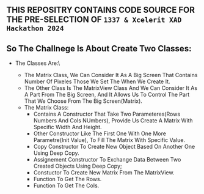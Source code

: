## THIS REPOSITRY CONTAINS CODE SOURCE FOR THE PRE-SELECTION OF `1337 & Xcelerit XAD Hackathon 2024`

## So The Challnege Is About Create Two Classes:
* The Classes Are:\
    - The Matrix Class, We Can Consider It As A Big Screen That Contains Number Of Pixeles Those We Set The When We Create It.
    - The Other Class Is The MatrixView Class And We Can Consider It As A Part From The Big Screen, And It Allows Us To Control The Part That We Choose From The Big Screen(Matrix).

    * The Matrix Class:
        - Contains A Constructor That Take Two Parameteres(Rows Numbers And Cols NUmbers), Provide Us Create A Matrix With Specific Width And Height.
        - Other Constructor Like The First One With One More Parametre(Init Value), To Fill The Matrix With Specific Value.
        - Copy Constructor To Create New Object Based On Another One Using Deep Copy.
        - Assignement Constructor To Exchange Data Between Two Created Objects Using Deep Copy;
        - Constuctor To Create New Matrix From  The MatrixView.
        - Function To Get The Rows.
        - Function To Get The Cols.
